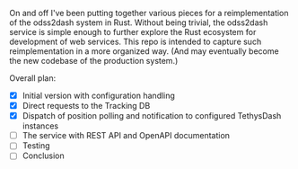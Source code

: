On and off I've been putting together various pieces for a reimplementation of the odss2dash system in Rust.
Without being trivial, the odss2dash service is simple enough to further explore the Rust ecosystem for
development of web services.
This repo is intended to capture such reimplementation in a more organized way.
(And may eventually become the new codebase of the production system.)

Overall plan:

- [x] Initial version with configuration handling
- [x] Direct requests to the Tracking DB
- [x] Dispatch of position polling and notification to configured TethysDash instances
- [ ] The service with REST API and OpenAPI documentation
- [ ] Testing
- [ ] Conclusion
